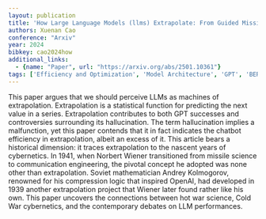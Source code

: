 ```yaml
---
layout: publication
title: 'How Large Language Models (llms) Extrapolate: From Guided Missiles To Guided Prompts'
authors: Xuenan Cao
conference: "Arxiv"
year: 2024
bibkey: cao2024how
additional_links:
  - {name: "Paper", url: "https://arxiv.org/abs/2501.10361"}
tags: ['Efficiency and Optimization', 'Model Architecture', 'GPT', 'BERT', 'Prompting']
---
```

This paper argues that we should perceive LLMs as machines of extrapolation.
Extrapolation is a statistical function for predicting the next value in a
series. Extrapolation contributes to both GPT successes and controversies
surrounding its hallucination. The term hallucination implies a malfunction,
yet this paper contends that it in fact indicates the chatbot efficiency in
extrapolation, albeit an excess of it. This article bears a historical
dimension: it traces extrapolation to the nascent years of cybernetics. In
1941, when Norbert Wiener transitioned from missile science to communication
engineering, the pivotal concept he adopted was none other than extrapolation.
Soviet mathematician Andrey Kolmogorov, renowned for his compression logic that
inspired OpenAI, had developed in 1939 another extrapolation project that
Wiener later found rather like his own. This paper uncovers the connections
between hot war science, Cold War cybernetics, and the contemporary debates on
LLM performances.
